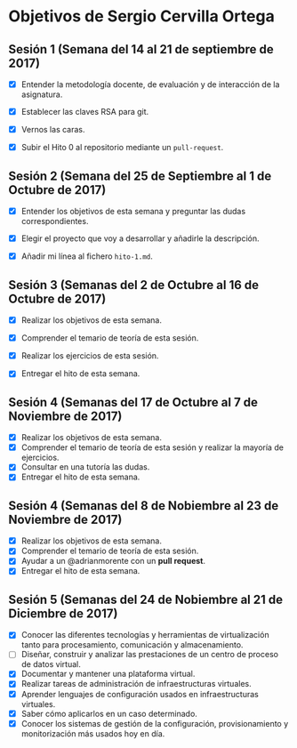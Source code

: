 # Objetivos de Sergio Cervilla Ortega

## Sesión 1 (Semana del 14 al 21 de septiembre de 2017)


   * [x] Entender la metodología docente, de evaluación y de interacción de la asignatura.
   * [x] Establecer las claves RSA para git.
   * [x] Vernos las caras.
   * [x] Subir el Hito 0 al repositorio mediante un `pull-request`.


## Sesión 2 (Semana del 25 de Septiembre al 1 de Octubre de 2017)
   * [x] Entender los objetivos de esta semana y preguntar las dudas correspondientes.
   * [x] Elegir el proyecto que voy a desarrollar y añadirle la descripción.
   * [x] Añadir mi línea al fichero `hito-1.md`.


## Sesión 3 (Semanas del 2 de Octubre al 16 de Octubre de 2017)

- [x] Realizar los objetivos de esta semana.
- [x] Comprender el temario de teoría de esta sesión.
- [x] Realizar los ejercicios de esta sesión.
- [x] Entregar el hito de esta semana.


## Sesión 4 (Semanas del 17 de Octubre al 7 de Noviembre de 2017)

- [x] Realizar los objetivos de esta semana.
- [x] Comprender el temario de teoría de esta sesión y realizar la mayoría de ejercicios.
- [x] Consultar en una tutoría las dudas.
- [x] Entregar el hito de esta semana.

## Sesión 4 (Semanas del 8 de Nobiembre al 23 de Noviembre de 2017)

- [x] Realizar los objetivos de esta semana.
- [x] Comprender el temario de teoría de esta sesión.
- [x] Ayudar a un @adrianmorente con un **pull request**.
- [x] Entregar el hito de esta semana.

## Sesión 5 (Semanas del 24 de Nobiembre al 21 de Diciembre de 2017)

- [x] Conocer las diferentes tecnologías y herramientas de virtualización tanto para procesamiento, comunicación y almacenamiento.
- [ ] Diseñar, construir y analizar las prestaciones de un centro de proceso de datos virtual.
- [x] Documentar y mantener una plataforma virtual.
- [x] Realizar tareas de administración de infraestructuras virtuales.
- [x] Aprender lenguajes de configuración usados en infraestructuras virtuales.
- [x] Saber cómo aplicarlos en un caso determinado.
- [x] Conocer los sistemas de gestión de la configuración, provisionamiento y monitorización más usados hoy en día.

